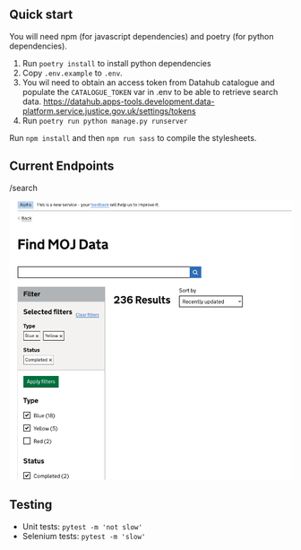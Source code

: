 ## Quick start

You will need npm (for javascript dependencies) and poetry (for python dependencies).

1. Run `poetry install` to install python dependencies
2. Copy `.env.example` to `.env`.
3. You wil need to obtain an access token from Datahub catalogue and populate the `CATALOGUE_TOKEN` var in .env to be able to retrieve search data.
   https://datahub.apps-tools.development.data-platform.service.justice.gov.uk/settings/tokens
4. Run `poetry run python manage.py runserver`

Run `npm install` and then `npm run sass` to compile the stylesheets.

## Current Endpoints

/search

![Screenshot of the service showing the search page](image.png)

## Testing

- Unit tests: `pytest -m 'not slow'`
- Selenium tests: `pytest -m 'slow'`
